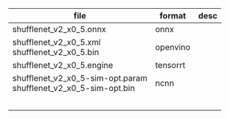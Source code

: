 | file                                                         | format   | desc |
| ------------------------------------------------------------ | -------- | ---- |
| shufflenet_v2_x0_5.onnx                                      | onnx     |      |
| shufflenet_v2_x0_5.xml <br/>shufflenet_v2_x0_5.bin           | openvino |      |
| shufflenet_v2_x0_5.engine                                    | tensorrt |      |
| shufflenet_v2_x0_5-sim-opt.param <br/>shufflenet_v2_x0_5-sim-opt.bin | ncnn     |      |
|                                                              |          |      |
|                                                              |          |      |
|                                                              |          |      |
|                                                              |          |      |
|                                                              |          |      |

